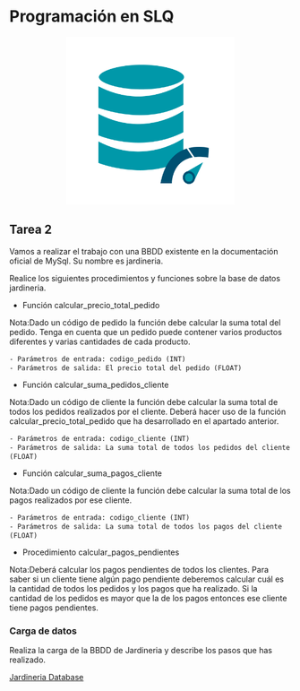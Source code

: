 # Programación en SLQ

<p align="center">
  <img src="https://github.com/nicholelouis/Base-datos/blob/main/img/optimizacion-bd.png?raw=true" alt="Descripción de la imagen" width="300"/>
</p>

## Tarea 2

Vamos a realizar el trabajo con una BBDD existente en la documentación oficial de MySql. Su nombre es jardineria.

Realice los siguientes procedimientos y funciones sobre la base de datos jardineria.

- Función calcular_precio_total_pedido

Nota:Dado un código de pedido la función debe calcular la suma total del pedido. Tenga en cuenta que un pedido puede contener varios productos diferentes y varias cantidades de cada producto.

    - Parámetros de entrada: codigo_pedido (INT)
    - Parámetros de salida: El precio total del pedido (FLOAT)

- Función calcular_suma_pedidos_cliente

Nota:Dado un código de cliente la función debe calcular la suma total de todos los pedidos realizados por el cliente. Deberá hacer uso de la función calcular_precio_total_pedido que ha desarrollado en el apartado anterior.

    - Parámetros de entrada: codigo_cliente (INT)
    - Parámetros de salida: La suma total de todos los pedidos del cliente (FLOAT)

- Función calcular_suma_pagos_cliente

Nota:Dado un código de cliente la función debe calcular la suma total de los pagos realizados por ese cliente.
    
    - Parámetros de entrada: codigo_cliente (INT)
    - Parámetros de salida: La suma total de todos los pagos del cliente (FLOAT)

- Procedimiento calcular_pagos_pendientes

Nota:Deberá calcular los pagos pendientes de todos los clientes. Para saber si un cliente tiene algún pago pendiente deberemos calcular cuál es la cantidad de todos los pedidos y los pagos que ha realizado. Si la cantidad de los pedidos es mayor que la de los pagos entonces ese cliente tiene pagos pendientes.

### Carga de datos

Realiza la carga de la BBDD de Jardineria y describe los pasos que has realizado.

[Jardineria Database](https://github.com/jpexposito/docencia/blob/master/Primero/BAE/UNIDAD-7/tareas/tarea5/file/jardineria.sql)

